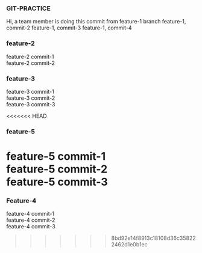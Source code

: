 ### GIT-PRACTICE
Hi, a team member is doing this commit from feature-1 branch
feature-1, commit-2
feature-1, commit-3
feature-1, commit-4

### feature-2
feature-2 commit-1<br />
feature-2 commit-2<br />

### feature-3
feature-3 commit-1<br />
feature-3 commit-2<br />
feature-3 commit-3<br />

<<<<<<< HEAD
### feature-5
feature-5 commit-1<br />
feature-5 commit-2<br />
feature-5 commit-3<br />
=======
### Feature-4
feature-4 commit-1<br />
feature-4 commit-2<br />
feature-4 commit-3<br />
>>>>>>> 8bd92e14f8913c18108d36c358222462d1e0b1ec
